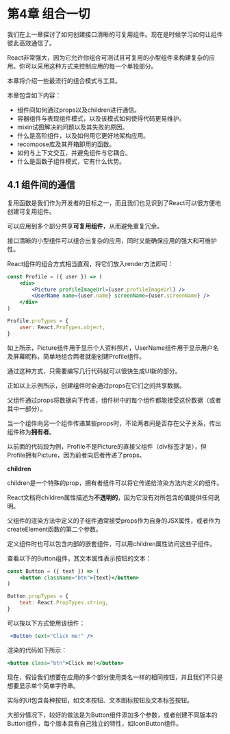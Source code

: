 # 第4章 组合一切

我们在上一章探讨了如何创建接口清晰的可复用组件。现在是时候学习如何让组件彼此高效通信了。 

React非常强大，因为它允许你组合可测试且可复用的小型组件来构建复杂的应用。你可以采用这种方式来控制应用的每一个单独部分。

本章将介绍一些最流行的组合模式与工具。

本章包含如下内容：

- 组件间如何通过props以及children进行通信。
- 容器组件与表现组件模式，以及该模式如何使得代码更易维护。
- mixin试图解决的问题以及其失败的原因。
- 什么是高阶组件，以及如何用它更好地架构应用。
- recompose库及其开箱即用的函数。
- 如何与上下文交互，并避免组件与它耦合。
- 什么是函数子组件模式，它有什么优势。

## 4.1 组件间的通信

复用函数是我们作为开发者的目标之一，而且我们也见识到了React可以很方便地创建可复用组件。

可以应用到多个部分共享**可复用组件**，从而避免重复冗余。

接口清晰的小型组件可以组合出复杂的应用，同时又能确保应用的强大和可维护性。

React组件的组合方式相当直观，将它们放入render方法即可：

```jsx
const Profile = ({ user }) => (
    <div>
        <Picture profileImageUrl={user.profileImageUrl} />
        <UserName name={user.name} screenName={user.screenName} />
    </div>
)

Profile.proTypes = {
    user: React.ProTypes.object,
}
```

如上所示，Picture组件用于显示个人资料照片，UserName组件用于显示用户名及屏幕昵称，简单地组合两者就能创建Profile组件。

通过这种方式，只需要编写几行代码就可以很快生成UI新的部分。

正如以上示例所示，创建组件时会通过props在它们之间共享数据。

父组件通过props将数据向下传递，组件树中的每个组件都能接受这份数据（或者其中一部分）。

当一个组件向另一个组件传递某些props时，不论两者间是否存在父子关系，传出组件称为**拥有者**。

以前面的代码段为例，Profile不是Picture的直接父组件（div标签才是），但Profile拥有Picture，因为前者向后者传递了props。

**children**

children是一个特殊的prop，拥有者组件可以将它传递给渲染方法内定义的组件。

React文档将children属性描述为**不透明的**，因为它没有对所包含的值提供任何说明。

父组件的渲染方法中定义的子组件通常接受props作为自身的JSX属性，或者作为createElement函数的第二个参数。

定义组件时也可以包含内部的嵌套组件，可以用children属性访问这些子组件。

查看以下的Button组件，其文本属性表示按钮的文本：

```jsx
const Button = ({ text }) => (
    <button className="btn">{text}</button>
)

Button.propTypes = {
    text: React.PropTypes.string,
}
```

可以按以下方式使用该组件：

```jsx
 <Button text="Click me!" />
```

渲染的代码如下所示：

```jsx
<button class="btn">Click me!</button>
```

现在，假设我们想要在应用的多个部分使用类名一样的相同按钮，并且我们不只是想要显示单个简单字符串。

实际的UI包含各种按钮，如文本按钮、文本图标按钮及文本标签按钮。

大部分情况下，较好的做法是为Button组件添加多个参数，或者创建不同版本的Button组件，每个版本具有自己独立的特性，如IconButton组件。

